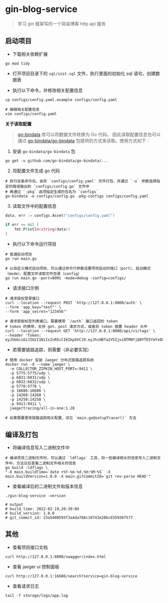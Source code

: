 # gin-blog-service

> 学习 gin 框架写的一个简易博客 http api 服务

## 启动项目

- 下载相关依赖扩展

```shell
go mod tidy
```

- 打开项目目录下的 `sql/init.sql` 文件，执行里面的初始化 sql 语句，创建数据表

- 执行以下命令，并修改相关配置信息

```shell
cp configs/config.yaml.example configs/config.yaml

# 编辑相关配置信息
vim configs/config.yaml
```

**关于读取配置**

> [go-bindata](https://github.com/go-bindata/go-bindata) 库可以将数据文件转换为 Go 代码。
> 因此读取配置信息也可以通过 [go-bindata/go-bindata](https://github.com/go-bindata/go-bindata/) 包提供的方式来读取。使用方式如下：

1. 安装 `go-bindata/go-bindata` 包

```shell
go get -u github.com/go-bindata/go-bindata/...
```

2. 将配置文件生成 go 代码

```shell
# 执行这条命令后，会将 `configs/config.yaml` 文件打包，并通过 `-o` 参数选择指定的路径输出到 `configs/config.go` 文件中
# 再通过 `-pkg` 选项指定生成的包名为 `configs`
go-bindata -o configs/config.go -pkg-configs configs/config.yaml
```

3. 读取文件中的配置信息

```go
data, err := configs.Asset("configs/config.yaml")

if err == nil {
    fmt.Println(string(data))
}
```

- 执行以下命令运行项目

```shell
# 普通启动项目
go run main.go

# 以自定义模式启动项目，可以通过命令行参数设置项目启动的端口（port）、启动模式（mode）、配置文件读取文件目录（config）
go run main.go -port=8001 -mode=debug -config=configs/
```

- 请求接口示例

```shell
# 请求授权登录接口
curl --location --request POST 'http://127.0.0.1:8000/auth' \
--form 'app_key="test"' \
--form 'app_secret="123456"'

# 请求获取标签列表接口，需要携带 `/auth` 接口返回的 token
# token 的携带，支持 get、post 请求方式，或者将 token 放置 header 头中
curl --location --request GET 'http://127.0.0.1:8000/api/v1/tags' \
--header 'Token: eyJhbGciOiJIUzI1NiIsInR5cCI6IkpXVCJ9.eyJhcHBfa2V5IjoiNTM0YjQ0YTE5YmYxOGQyMGI3MWVjYzRlYjc3YzU3MmYiLCJhcHBfc2VjcmV0IjoiZTYwYmFmNjEzMmE3NDFmNjAyNmRlYjM0OTg4ZWRmMjkiLCJleHAiOjE2NDU0MTc2MDIsImlzcyI6Imdpbi1ibG9nLXNlcnZpY2UifQ.m0pEQgUNVTVlw8cudtbGXEy0PibxgfgUTnM6TGpCfsY'
```

- 若需要链路追踪，则需要（非必要实现）

```shell
# 使用 docker 安装 Jaeger 分布式链路追踪系统
docker run -d --name jaeger \
  -e COLLECTOR_ZIPKIN_HOST_PORT=:9411 \
  -p 5775:5775/udp \
  -p 6831:6831/udp \
  -p 6832:6832/udp \
  -p 5778:5778 \
  -p 16686:16686 \
  -p 14268:14268 \
  -p 14250:14250 \
  -p 9411:9411 \
  jaegertracing/all-in-one:1.28

# 如果需要更改链路追踪相关配置，详见 `main.go@setupTracer()` 方法

```

## 编译及打包

- 将编译信息写入二进制文件中

```shell
# 编译项目二进制文件时，可以通过 `ldflags` 工具，将一些编译相关的信息写入二进制文件中，方法日后查看二进制文件相关的信息
go build -ldflags \
"-X main.buildTime=`date +%Y-%m-%d,%H:%M:%S` -X main.buildVersion=1.0.0 -X main.gitCommitID=`git rev-parse HEAD`"
```

- 查看编译后的二进制文件和版本信息

```shell
./gin-blog-service -version

# output
# build_time: 2022-02-19,20:39:04
# build_version: 1.0.0
# git_commit_id: 23a5400593f3a4da768c10743e20bc035936f577
```

## 其他

- 查看项目接口文档

```shell
curl http://127.0.0.1:8000/swagger/index.html
```

- 查看 jaeger ui 控制面板

```shell
curl http://127.0.0.1:16686/search?service=gin-blog-service
```

- 查看请求日志

```shell
tail -f storage/logs/app.log
```